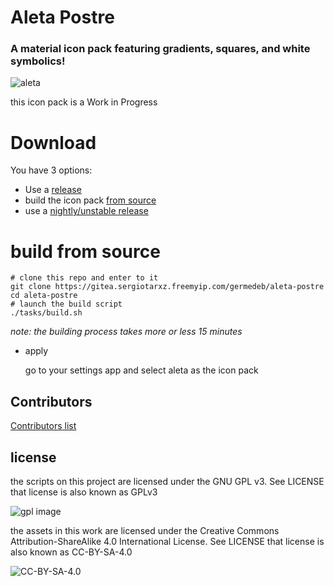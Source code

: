 # Aleta Postre 

### A material icon pack featuring gradients, squares, and white symbolics!

![aleta](https://gitea.sergiotarxz.freemyip.com/germedeb/aleta-postre/raw/branch/master/other/images/presentation-beta.png)

this icon pack is a Work in Progress

# Download

You have 3 options:

* Use a [release](https://gitea.sergiotarxz.freemyip.com/germedeb/aleta-postre/releases)
* build the icon pack [from source](https://gitea.sergiotarxz.freemyip.com/germedeb/aleta-postre#build-from-source)
* use a [nightly/unstable release](https://gitea.sergiotarxz.freemyip.com/sergiotarxz/AletaReleaser)

# build from source

```
# clone this repo and enter to it
git clone https://gitea.sergiotarxz.freemyip.com/germedeb/aleta-postre
cd aleta-postre
# launch the build script
./tasks/build.sh
```
*note: the building process takes more or less 15 minutes*

* apply

	go to your settings app and select aleta as the icon pack

## Contributors

[Contributors list](./Contributors.md)	

## license

the scripts on this project are licensed under the GNU GPL v3. See LICENSE
	that license is also known as GPLv3

![gpl image](https://www.gnu.org/graphics/gplv3-with-text-136x68.png)

the assets in this work are licensed under the Creative Commons Attribution-ShareAlike 4.0 International License. See LICENSE
	that license is also known as CC-BY-SA-4.0

![CC-BY-SA-4.0](https://i.creativecommons.org/l/by-sa/4.0/88x31.png)
